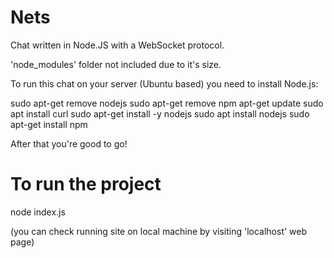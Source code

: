 # Nets

Chat written in Node.JS with a WebSocket protocol.

'node_modules' folder not included due to it's size.

To run this chat on your server (Ubuntu based) you need to install Node.js:

sudo apt-get remove nodejs
sudo apt-get remove npm
apt-get update
sudo apt install curl
sudo apt-get install -y nodejs
sudo apt install nodejs
sudo apt-get install npm

After that you're good to go!

# To run the project

node index.js

(you can check running site on local machine by visiting 'localhost' web page)
